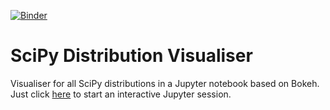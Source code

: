 [![Binder](http://mybinder.org/badge.svg)](http://mybinder.org/repo/FlorianWilhelm/distvis)

# SciPy Distribution Visualiser 
Visualiser for all SciPy distributions in a Jupyter notebook based on Bokeh.
Just click [here](http://mybinder.org/repo/FlorianWilhelm/distvis) to start an interactive Jupyter session.
